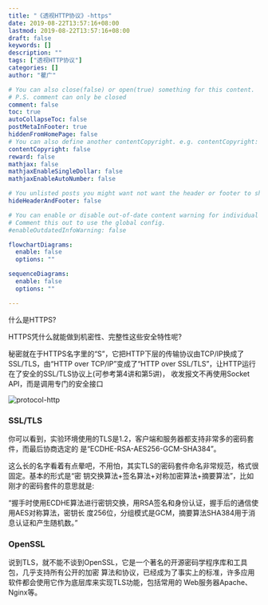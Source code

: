 ```yaml
---
title: "《透视HTTP协议》-https"
date: 2019-08-22T13:57:16+08:00
lastmod: 2019-08-22T13:57:16+08:00
draft: false
keywords: []
description: ""
tags: ["透视HTTP协议"]
categories: []
author: "瞿广"

# You can also close(false) or open(true) something for this content.
# P.S. comment can only be closed
comment: false
toc: true
autoCollapseToc: false
postMetaInFooter: true
hiddenFromHomePage: false
# You can also define another contentCopyright. e.g. contentCopyright: "This is another copyright."
contentCopyright: false
reward: false
mathjax: false
mathjaxEnableSingleDollar: false
mathjaxEnableAutoNumber: false

# You unlisted posts you might want not want the header or footer to show
hideHeaderAndFooter: false

# You can enable or disable out-of-date content warning for individual post.
# Comment this out to use the global config.
#enableOutdatedInfoWarning: false

flowchartDiagrams:
  enable: false
  options: ""

sequenceDiagrams: 
  enable: false
  options: ""

---
```


<!--more-->
什么是HTTPS?

HTTPS凭什么就能做到机密性、完整性这些安全特性呢?

秘密就在于HTTPS名字里的“S”，它把HTTP下层的传输协议由TCP/IP换成了SSL/TLS，由“HTTP over TCP/IP”变成了“HTTP over SSL/TLS”，让HTTP运行在了安全的SSL/TLS协议上(可参考第4讲和第5讲)， 收发报文不再使用Socket API，而是调用专门的安全接口

![protocol-http](/img/geektime-http-protocol-ssl.png)

### SSL/TLS
你可以看到，实验环境使用的TLS是1.2，客户端和服务器都支持非常多的密码套件，而最后协商选定的 是“ECDHE-RSA-AES256-GCM-SHA384”。

这么长的名字看着有点晕吧，不用怕，其实TLS的密码套件命名非常规范，格式很固定。基本的形式是“密 钥交换算法+签名算法+对称加密算法+摘要算法”，比如刚才的密码套件的意思就是:

“握手时使用ECDHE算法进行密钥交换，用RSA签名和身份认证，握手后的通信使用AES对称算法，密钥长 度256位，分组模式是GCM，摘要算法SHA384用于消息认证和产生随机数。”

### OpenSSL

说到TLS，就不能不谈到OpenSSL，它是一个著名的开源密码学程序库和工具包，几乎支持所有公开的加密 算法和协议，已经成为了事实上的标准，许多应用软件都会使用它作为底层库来实现TLS功能，包括常用的 Web服务器Apache、Nginx等。